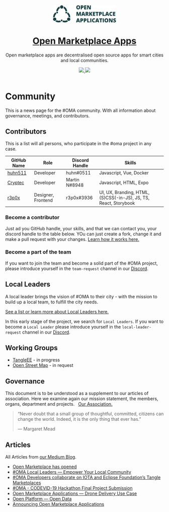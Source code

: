 <!--lint disable no-literal-urls-->

<p align="center">
  <br>
  <a href="https://openmarketplace.org/">
     <img
      alt="open marketplace apps"
      src="./public/oma.jpg"
      width="200"
    />
  </a>
</p>


<h1 align="center"><a href="https://openmarketplace.org"> Open Marketplace Apps</a></h1>

<p align="center">Open marketplace apps are decentralised open source apps for smart cities and local communities. </p>

<p align="center">
  <a title="MIT License" href="LICENSE">
    <img src="https://img.shields.io/github/license/gridsome/gridsome.svg?style=flat-square&label=License&colorB=6cc24a">
  </a>
  <a title="Follow on Twitter" href="https://twitter.com/marketplace_org">
    <img src="https://img.shields.io/twitter/follow/marketplace_org.svg?style=social&label=Follow%20@marketplace_org">
  </a>
  <br>
  <br>
</p>


# Community

This is a news page for the #OMA community. With all information about governance, meetings, and contributors.

## Contributors

This is a list will all persons, who participate in the #oma project in any case.

| GitHub Name                           | Role               | Discord Handle | Skills                                                           |
| ------------------------------------- | ------------------ | -------------- | ---------------------------------------------------------------- |
| [huhn511](https://github.com/huhn511) | Developer          | huhn#0511      | Javascript, Vue, Docker                                          |
| [Cryptec](https://github.com/cryptec) | Developer          | Martin N#8948  | Javascript, HTML, Expo                                           |
| [r3p0x](https://github.com/r3pox)     | Designer, Frontend | r3p0x#3936     | UI, UX, Branding, HTML, (S)CSS(-in-JS), JS, TS, React, Storybook |

### Become a contributor

Just ad you GitHub handle, your skills, and that we can contact you, your discord handle to the table below. YOu can just create a fork, change it and make a pull request with your changes. [Learn how it works here.](./how-tos/01-create-merge-request.md)

### Become a part of the team

If you want to join the team and become a solid part of the #OMA project, please introduce yourself in the `team-request` channel in our [Discord](https://discord.gg/XDQQcJC).

## Local Leaders

A local leader brings the vision of #OMA to their city - with the mission to build up a local team, to fulfill the city needs.

[See a list or learn more about Local Leaders here.](./local-leaders/01_indroduction.md)

In this early stage of the project, we search for `Local Leaders`.
If you want to become a `Local Leader` please introduce yourself in the `local-leader-request` channel in our [Discord](https://discord.gg/XDQQcJC).

## Working Groups

- [TangleEE](https://tangle.ee/) - in progress
- [Open Street Map](https://www.openstreetmap.org) - in request


## Governance
This document is to be understood as a supplement to our articles of association. Here we examine again our mission statement, the members, organs, department and projects.
 
[Our Association.](./governance/index.md)



>“Never doubt that a small group of thoughtful, committed, citizens can change the world. Indeed, it is the only thing that ever has.”
>
>― Margaret Mead

## Articles
All Articles from [our Medium Blog](https://medium.com/open-marketplace-applications).

- [Open Marketplace has opened](https://medium.com/open-marketplace-applications/open-marketplace-has-opened-a3cd5646a62b)
- [#OMA Local Leaders — Empower Your Local Community](https://medium.com/open-marketplace-applications/oma-local-leaders-empower-your-local-community-cfd30f3c4fa8)
- [#OMA Developers collaborate on IOTA and Eclipse Foundation’s Tangle Marketplaces](https://medium.com/open-marketplace-applications/oma-developers-collaborate-on-iota-and-eclipse-foundations-tangle-marketplaces-a63b3bdbfe62)
- [#OMA - CODEVID-19 Hackathon Final Project Submission](https://medium.com/open-marketplace-applications/oma-codevid-19-hackathon-final-project-submission-123fb9399f9)
- [Open Marketplace Applications — Drone Delivery Use Case](https://medium.com/open-marketplace-applications/open-marketplace-applications-drone-delivery-use-case-3f654265c03e?source=collection_home---6------4-----------------------)
- [Open Platform — Open Data](https://medium.com/open-marketplace-applications/open-platform-open-data-620dee4f76d8?source=collection_home---6------5-----------------------)
- [Announcing Open Marketplace Applications](https://medium.com/open-marketplace-applications/announcing-open-marketplace-applications-32a6f816ff74)